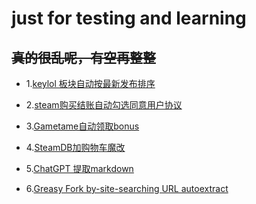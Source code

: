# just for testing and learning

## ~~真的很乱呢，有空再整整~~

* 1.[keylol 板块自动按最新发布排序](/keylol板块自动按最新发布排序)

* 2.[steam购买结账自动勾选同意用户协议](/Steam购买结账自动勾选同意用户协议)

* 3.[Gametame自动领取bonus](/Gametame自动领取bonus)

* 4.[SteamDB加购物车魔改](/Add%20SteamDB%20Sale%20Item%20Into%20Steam%20Chart魔改)

* 5.[ChatGPT 提取markdown](/Enhanced%20ChatGPT)

* 6.[Greasy Fork by-site-searching URL autoextract](/Greasy%20Fork%20by-site-searching%20URL%20autoextract)
